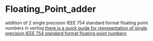 # Floating_Point_adder
addition of 2 single precision IEEE 754 standard format floating point numbers in verilog 
[there is a quick guide for representation of  single precision IEEE 754 standard format floating point numbers](image.png)
